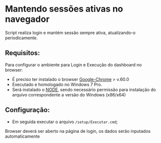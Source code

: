 # Mantendo sessões ativas no navegador

Script realiza login e mantém sessão sempre ativa, atualizando-o periodicamente.   

## Requisitos:   
Para configurar o ambiente para Login e Execução do dashboard no browser:

 * É preciso ter instalado o browser [Google-Chrome](https://www.google.com.br/chrome/browser/desktop/index.html) > v.60.0
 * Executado e homologado no Windows 7 Pro.
 * Será instalado o [NODE](https://nodejs.org/en/), sendo necessário permissão para instalação do arquivo correspondente a versão do Windows (x86/x64)

## Configuração:

* Em seguida executar o arquivo `/setup/Executar.cmd`;

Browser deverá ser aberto na página de login, os dados serão inputados automaticamente
   

